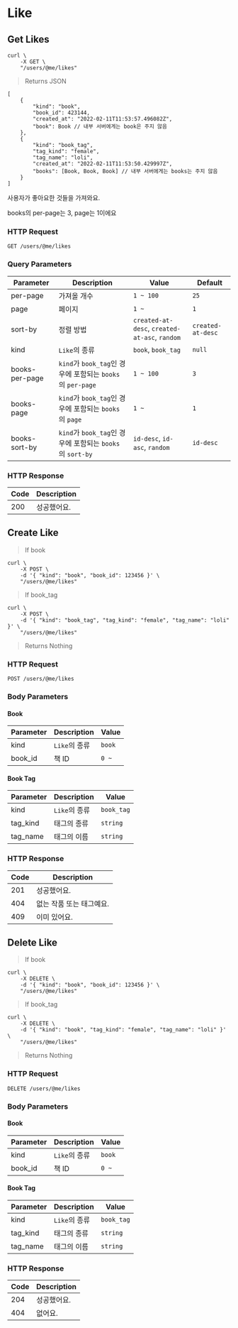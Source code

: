 # Like

## Get Likes

```shell
curl \
    -X GET \
    "/users/@me/likes"
```

> Returns JSON

```jsonc
[
    {
        "kind": "book",
        "book_id": 423144,
        "created_at": "2022-02-11T11:53:57.496082Z",
        "book": Book // 내부 서버에게는 book은 주지 않음
    },
    {
        "kind": "book_tag",
        "tag_kind": "female",
        "tag_name": "loli",
        "created_at": "2022-02-11T11:53:50.429997Z",
        "books": [Book, Book, Book] // 내부 서버에게는 books는 주지 않음
    }
]
```

사용자가 좋아요한 것들을 가져와요.

books의 per-page는 3, page는 1이에요

### HTTP Request

`GET /users/@me/likes`

### Query Parameters

Parameter | Description | Value | Default |
--------- | ----------- | ----- | ------- |
per-page | 가져올 개수 | `1 ~ 100` | `25` |
page | 페이지 | `1 ~` | `1` |
sort-by | 정렬 방법 | `created-at-desc`, `created-at-asc`, `random` | `created-at-desc` |
kind | `Like`의 종류 | `book`, `book_tag` | `null` |
books-per-page | `kind`가 `book_tag`인 경우에 포함되는 `books`의 `per-page` | `1 ~ 100` | `3`
books-page | `kind`가 `book_tag`인 경우에 포함되는 `books`의 `page` | `1 ~` | `1`
books-sort-by | `kind`가 `book_tag`인 경우에 포함되는 `books`의 `sort-by` | `id-desc`, `id-asc`, `random` | `id-desc`


### HTTP Response

Code | Description |
---- | ----------- |
200  | 성공했어요. |

## Create Like

> If book

```shell
curl \
    -X POST \
    -d '{ "kind": "book", "book_id": 123456 }' \
    "/users/@me/likes"
```

> If book_tag

```shell
curl \
    -X POST \
    -d '{ "kind": "book_tag", "tag_kind": "female", "tag_name": "loli" }' \
    "/users/@me/likes"
```

> Returns Nothing

### HTTP Request

`POST /users/@me/likes`

### Body Parameters

#### Book

Parameter | Description | Value |
--------- | ----------- | ----- |
kind | `Like`의 종류 | `book` |
book_id | 책 ID | `0 ~` |

#### Book Tag

Parameter | Description | Value |
--------- | ----------- | ----- |
kind | `Like`의 종류 | `book_tag` |
tag_kind | 태그의 종류 | `string` |
tag_name | 태그의 이름 | `string` |

### HTTP Response

Code | Description
---- | ----------
201  | 성공했어요.
404  | 없는 작품 또는 태그예요.
409  | 이미 있어요.

## Delete Like

> If book

```shell
curl \
    -X DELETE \
    -d '{ "kind": "book", "book_id": 123456 }' \
    "/users/@me/likes"
```

> If book_tag

```shell
curl \
    -X DELETE \
    -d '{ "kind": "book", "tag_kind": "female", "tag_name": "loli" }' \
    "/users/@me/likes"
```

> Returns Nothing

### HTTP Request

`DELETE /users/@me/likes`

### Body Parameters

#### Book

Parameter | Description | Value |
--------- | ----------- | ----- |
kind | `Like`의 종류 | `book` |
book_id | 책 ID | `0 ~` |

#### Book Tag

Parameter | Description | Value |
--------- | ----------- | ----- |
kind | `Like`의 종류 | `book_tag` |
tag_kind | 태그의 종류 | `string` |
tag_name | 태그의 이름 | `string` |

### HTTP Response

Code | Description
---- | ----------
204  | 성공했어요.
404  | 없어요.
